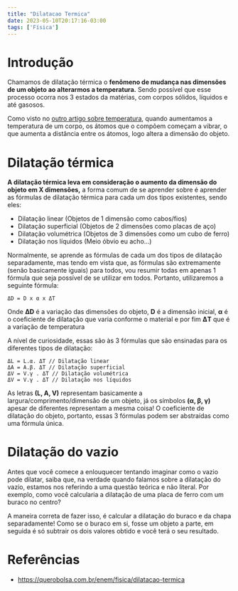 ```yaml
---
title: "Dilatacao Termica"
date: 2023-05-10T20:17:16-03:00
tags: ['Física']
---
```


# Introdução

Chamamos de dilatação térmica o **fenômeno de mudança nas dimensões de um objeto ao alterarmos a temperatura.** 
Sendo possível que esse processo ocorra nos 3 estados da matérias, com corpos sólidos, líquidos e até gasosos.

Como visto no [outro artigo sobre temperatura](/posts/fisica/escalas-de-temperatura/), quando aumentamos a temperatura de um corpo, os átomos que o 
compõem começam a vibrar, o que aumenta a distância entre os átomos, logo altera a dimensão do objeto.

# Dilatação térmica

**A dilatação térmica leva em consideração o aumento da dimensão do objeto em X dimensões,** a forma comum de se aprender sobre é 
aprender as fórmulas de dilatação térmica para cada um dos tipos existentes, sendo eles:

- Dilatação linear (Objetos de 1 dimensão como cabos/fios)
- Dilatação superficial (Objetos de 2 dimensões como placas de aço)
- Dilatação volumétrica  (Objetos de 3 dimensões como um cubo de ferro)
- Dilatação nos líquidos (Meio óbvio eu acho...)

Normalmente, se aprende as fórmulas de cada um dos tipos de dilatação separadamente, mas tendo em vista que, as fórmulas são 
extremamente (senão basicamente iguais) para todos, vou resumir todas em apenas 1 fórmula que seja possível de se utilizar em todos. 
Portanto, utilizaremos a seguinte fórmula:

```
ΔD = D x α x ΔT
```

Onde **ΔD** é a variação das dimensões do objeto, **D** é a dimensão inicial, **α** é o coeficiente de dilatação que varia conforme 
o material e por fim **ΔT** que é a variação de temperatura

A nível de curiosidade, essas são às 3 fórmulas que são ensinadas para os diferentes tipos de dilatação:

```
ΔL = L.α. ΔT // Dilatação linear
ΔA = A.β. ΔT // Dilatação superficial
ΔV = V.γ . ΔT // Dilatação volumétrica
ΔV = V.γ . ΔT // Dilatação nos líquidos
```

As letras **(L, A, V)** representam basicamente a largura/comprimento/dimensão de um objeto, já os símbolos **(α, β, γ)** apesar de diferentes 
representam a mesma coisa! O coeficiente de dilatação do objeto, portanto, essas 3 fórmulas podem ser abstraídas como uma fórmula única. 

# Dilatação do vazio

Antes que você comece a enlouquecer tentando imaginar como o vazio pode dilatar, saiba que, na verdade quando falamos sobre a dilatação 
do vazio, estamos nos referindo a uma questão teórica e não literal. Por exemplo, como você calcularia a dilatação de uma placa de ferro 
com um buraco no centro?

A maneira correta de fazer isso, é calcular a dilatação do buraco e da chapa separadamente! Como se o buraco em si, 
fosse um objeto a parte, em seguida é só subtrair os dois valores obtido e você terá o seu resultado.

# Referências

- https://querobolsa.com.br/enem/fisica/dilatacao-termica
